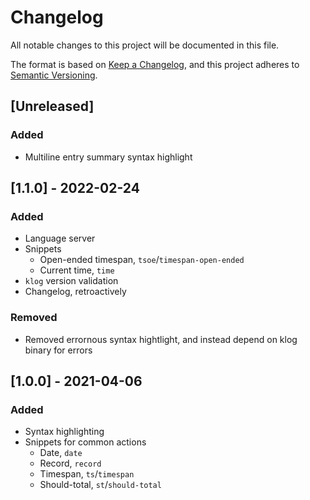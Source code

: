 # Changelog
All notable changes to this project will be documented in this file.

The format is based on [Keep a Changelog](https://keepachangelog.com/en/1.0.0/),
and this project adheres to [Semantic Versioning](https://semver.org/spec/v2.0.0.html).

## [Unreleased]
### Added
- Multiline entry summary syntax highlight

## [1.1.0] - 2022-02-24
### Added
- Language server
- Snippets
    - Open-ended timespan, `tsoe`/`timespan-open-ended`
    - Current time, `time`
- `klog` version validation
- Changelog, retroactively

### Removed
- Removed errornous syntax hightlight, and instead depend on klog binary for errors

## [1.0.0] - 2021-04-06
### Added
- Syntax highlighting
- Snippets for common actions
    - Date, `date`
    - Record, `record`
    - Timespan, `ts`/`timespan`
    - Should-total, `st`/`should-total`
